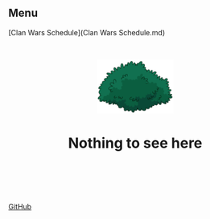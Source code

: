 ## Menu
[Clan Wars Schedule](Clan Wars Schedule.md)

<br>

<p align="center">
  <img width="30%" height="30%" src="https://raw.githubusercontent.com/KatzeWolf/Reign/master/assets/bush.png">
</p>

<h1 align="center">
  Nothing to see here
</h1>

<br>
<br>
<br>
<br>

[GitHub](https://github.com/KatzeWolf/Reign)
